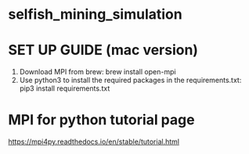 # selfish_mining_simulation

# SET UP GUIDE (mac version)
1. Download MPI from brew: brew install open-mpi
2. Use python3 to install the required packages in the requirements.txt: pip3 install requirements.txt

# MPI for python tutorial page
https://mpi4py.readthedocs.io/en/stable/tutorial.html
